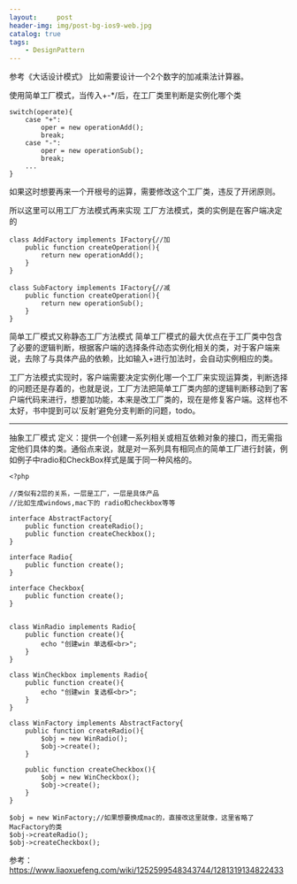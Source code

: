 ```yaml
---
layout:     post
header-img: img/post-bg-ios9-web.jpg
catalog: true
tags:
    - DesignPattern
---
```

参考《大话设计模式》
比如需要设计一个2个数字的加减乘法计算器。

使用简单工厂模式，当传入+-*/后，在工厂类里判断是实例化哪个类
```
switch(operate){
	case "+":
		oper = new operationAdd();
	    break;	
	case "-":
		oper = new operationSub();
	    break;
    ...
}
```
如果这时想要再来一个开根号的运算，需要修改这个工厂类，违反了开闭原则。


所以这里可以用工厂方法模式再来实现
工厂方法模式，类的实例是在客户端决定的
```
class AddFactory implements IFactory{//加
	public function createOperation(){
		return new operationAdd();
	}
}

class SubFactory implements IFactory{//减
	public function createOperation(){
		return new operationSub();
	}
}
```

简单工厂模式又称静态工厂方法模式
简单工厂模式的最大优点在于工厂类中包含了必要的逻辑判断，根据客户端的选择条件动态实例化相关的类，对于客户端来说，去除了与具体产品的依赖，比如输入+进行加法时，会自动实例相应的类。

工厂方法模式实现时，客户端需要决定实例化哪一个工厂来实现运算类，判断选择的问题还是存着的，也就是说，工厂方法把简单工厂类内部的逻辑判断移动到了客户端代码来进行，想要加功能，本来是改工厂类的，现在是修复客户端。这样也不太好，书中提到可以‘反射’避免分支判断的问题，todo。


----------------------

抽象工厂模式
定义：提供一个创建一系列相关或相互依赖对象的接口，而无需指定他们具体的类。通俗点来说，就是对一系列具有相同点的简单工厂进行封装，例如例子中radio和CheckBox样式是属于同一种风格的。

```
<?php

//类似有2层的关系，一层是工厂，一层是具体产品
//比如生成windows,mac下的 radio和checkbox等等

interface AbstractFactory{
	public function createRadio();
	public function createCheckbox();
}

interface Radio{
	public function create();
}

interface Checkbox{
	public function create();
}


class WinRadio implements Radio{
    public function create(){
        echo "创建win 单选框<br>";
    }
}

class WinCheckbox implements Radio{
    public function create(){
        echo "创建win 复选框<br>";
    }
}

class WinFactory implements AbstractFactory{
    public function createRadio(){
        $obj = new WinRadio();
        $obj->create();
    }

    public function createCheckbox(){
        $obj = new WinCheckbox();
        $obj->create();
    }
}

$obj = new WinFactory;//如果想要换成mac的，直接改这里就像，这里省略了MacFactory的类
$obj->createRadio();
$obj->createCheckbox();
```
参考：https://www.liaoxuefeng.com/wiki/1252599548343744/1281319134822433
